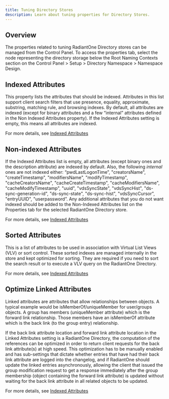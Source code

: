 ```yaml
---
title: Tuning Directory Stores
description: Learn about tuning properties for Directory Stores.
---
```


## Overview

The properties related to tuning RadiantOne Directory stores can be managed from the Control Panel. To access the properties tab, select the node representing the directory storage below the Root Naming Contexts section on the Control Panel > Setup > Directory Namespace > Namespace Design.

## Indexed Attributes
This property lists the attributes that should be indexed. Attributes in this list support client search filters that use presence, equality, approximate, substring, matching rule, and browsing indexes. By default, all attributes are indexed (except for binary attributes and a few “internal” attributes defined in the Non Indexed Attributes property). If the Indexed Attributes setting is empty, this means all attributes are indexed.

For more details, see [Indexed Attributes](/documentation/configuration/directory-stores/managing-properties#indexed-attributes)

## Non-indexed Attributes
If the Indexed Attributes list is empty, all attributes (except binary ones and the description attribute) are indexed by default. Also, the following *internal* ones are not indexed either: “pwdLastLogonTime”, "creatorsName", "createTimestamp", "modifiersName", "modifyTimestamp", "cacheCreatorsName", "cacheCreateTimestamp", "cacheModifiersName", "cacheModifyTimestamp", "uuid", "vdsSyncState", "vdsSyncHist", "ds-sync-generation-id", "ds-sync-state", "ds-sync-hist", "vdsSyncCursor", "entryUUID", "userpassword”. Any additional attributes that you do not want indexed should be added to the Non-Indexed Attributes list on the Properties tab for the selected RadiantOne Directory store.

For more details, see [Indexed Attributes](/documentation/configuration/directory-stores/managing-properties#indexed-attributes)

## Sorted Attributes
This is a list of attributes to be used in association with Virtual List Views (VLV) or sort control. These sorted indexes are managed internally in the store and kept optimized for sorting. They are required if you need to sort the search result or to execute a VLV query on the RadiantOne Directory.

For more details, see [Indexed Attributes](/documentation/configuration/directory-stores/managing-properties#sorted-attributes)

## Optimize Linked Attributes

Linked attributes are attributes that allow relationships between objects. A typical example would be isMemberOf/uniqueMember for user/groups objects. A group has members (uniqueMember attribute) which is the forward link relationship. Those members have an isMemberOf attribute which is the back link (to the group entry) relationship.

If the back link attribute location and forward link attribute location in the Linked Attributes setting is a RadiantOne Directory, the computation of the references can be optimized in order to return client requests for the back link attribute(s) at high speed. This optimization has to be manually enabled and has sub-settings that dictate whether entries that have had their back link attribute are logged into the changelog, and if RadiantOne should update the linked entries asynchronously, allowing the client that issued the group modification request to get a response immediately after the group membership (object containing the forward link attribute) is updated without waiting for the back link attribute in all related objects to be updated.

For more details, see [Indexed Attributes](/documentation/configuration/directory-stores/managing-properties#optimize-linked-attribute)

